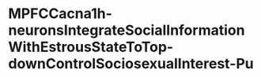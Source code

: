 # MPFCCacna1h-neuronsIntegrateSocialInformationWithEstrousStateToTop-downControlSociosexualInterest-Pu